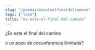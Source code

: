```yaml
---
slug: "/poemas/esesteelfinaldelcamino"
tags: ["love"]
title: "es-este-el-final-del-camino"
---
```

¿Es este el final del camino

o un pozo de circunferencia ilimitada?